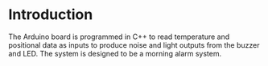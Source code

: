 # Introduction
The Arduino board is programmed in C++ to read temperature and positional data as inputs to produce noise and light outputs from the buzzer and LED. The system is designed to be a morning alarm system.

